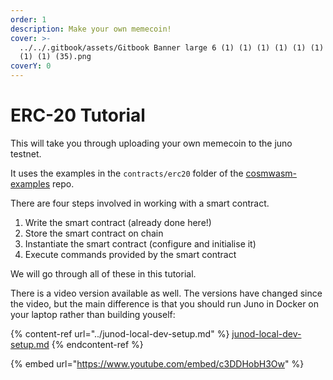 ```yaml
---
order: 1
description: Make your own memecoin!
cover: >-
  ../../.gitbook/assets/Gitbook Banner large 6 (1) (1) (1) (1) (1) (1) (1) (1)
  (1) (1) (35).png
coverY: 0
---
```


# ERC-20 Tutorial

This will take you through uploading your own memecoin to the juno testnet.

It uses the examples in the `contracts/erc20` folder of the [cosmwasm-examples](https://github.com/CosmWasm/cosmwasm-examples) repo.

There are four steps involved in working with a smart contract.

1. Write the smart contract (already done here!)
2. Store the smart contract on chain
3. Instantiate the smart contract (configure and initialise it)
4. Execute commands provided by the smart contract

We will go through all of these in this tutorial.

There is a video version available as well. The versions have changed since the video, but the main difference is that you should run Juno in Docker on your laptop rather than building youself:

{% content-ref url="../junod-local-dev-setup.md" %}
[junod-local-dev-setup.md](../junod-local-dev-setup.md)
{% endcontent-ref %}

{% embed url="https://www.youtube.com/embed/c3DDHobH3Ow" %}
